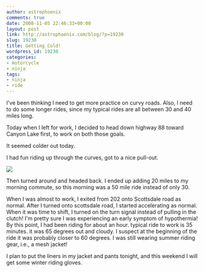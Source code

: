 ```yaml
---
author: astrophoenix
comments: true
date: 2008-11-05 22:46:33+00:00
layout: post
link: http://astrophoenix.com/blog/?p=19230
slug: 19230
title: Getting Cold!
wordpress_id: 19230
categories:
- motorcycle
- ninja
tags:
- ninja
- ride
---
```


I've been thinking I need to get more practice on curvy roads. Also, I need to do some longer rides, since my typical rides are all between 30 and 40 miles long.

Today when I left for work, I decided to head down highway 88 toward Canyon Lake first, to work on both those goals.

It seemed colder out today.

I had fun riding up through the curves, got to a nice pull-out.

[![](/blog/wp-uploads/astrophoenix/2010/12/IMG_0216_compressed-300x225.jpg)](/blog/wp-uploads/astrophoenix/2010/12/IMG_0216_compressed.jpg)

Then turned around and headed back. I ended up adding 20 miles to my morning commute, so this morning was a 50 mile ride instead of only 30.

When I was almost to work, I exited from 202 onto Scottsdale road as normal. After I turned onto scottsdale road, I started accelerating as normal. When it was time to shift, I turned on the turn signal instead of pulling in the clutch! I'm pretty sure I was experiencing an early symptom of hypothermia! By this point, I had been riding for about an hour. typical ride to work is 35 minutes. it was 65 degrees out and cloudy. I suspect at the beginning of the ride it was probably closer to 60 degrees. I was still wearing summer riding gear, i.e., a mesh jacket!

I plan to put the liners in my jacket and pants tonight, and this weekend I will get some winter riding gloves.

